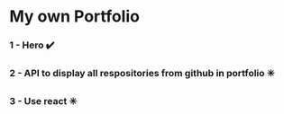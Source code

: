 # My own Portfolio

### 1 - Hero :heavy_check_mark:
### 2 - API to display all respositories from github in portfolio :eight_spoked_asterisk:
### 3 - Use react :eight_spoked_asterisk: